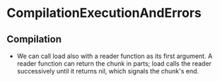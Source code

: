 # CompilationExecutionAndErrors #

## Compilation ##

- We can call load also with a reader function as its first argument. A reader function can return the chunk in parts; load calls the reader successively until it returns nil, which signals the chunk's end.
